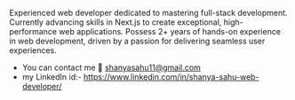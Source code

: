 Experienced web developer dedicated to mastering full-stack development. Currently advancing skills in Next.js to create exceptional, high-performance web applications. Possess 2+ years of hands-on experience in web development, driven by a passion for delivering seamless user experiences.

- You can contact me 📧 shanyasahu11@gmail.com
- my LinkedIn id:- https://www.linkedin.com/in/shanya-sahu-web-developer/


<!---
Shanya-Sahu/Shanya-Sahu is a ✨ special ✨ repository because its `README.md` (this file) appears on your GitHub profile.
You can click the Preview link to take a look at your changes.
--->

